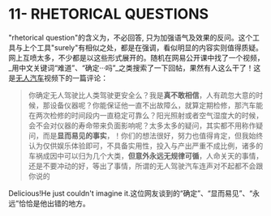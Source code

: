 # 11- RHETORICAL QUESTIONS

"rhetorical question"的含义为，不必回答, 只为加强语气及效果的反问。这个工具与上个工具"surely"有相似之处，都是在强调，看似明显的内容实则值得质疑。网上互喷太多，不少都是以这些形式展开的。随机在网易公开课中找了一个视频，_用中文关键词“难道”、“确定···吗”_之类搜索了一下回帖，果然有人这么干了！这是[无人汽车](http://open.163.com/movie/2016/1/3/3/MBBL91A3O_MBBL9CG33.html)视频下的一篇评论：

> 你确定无人驾驶比人类驾驶更安全么？我是**真不敢相信**，人有疏忽大意的时候，那设备仪器呢？你能保证他一直不出故障么，就算定期检修，那汽车能在两次检修的时间段内一直稳定可靠么？阳光照射或者空气湿度大的时候，会不会对仪器的寿命带来负面影响呢？太多太多的疑问，其实都不用称作疑问，而是**显而易见的事实**，！你们的想法很好，努力也值得肯定，但我始终认为仅供娱乐体验即可，不具备实用性，投入与产出严重不成比例，诸多的车祸成因中可以归为几个大类，**但意外永远无规律可循**，人命关天的事情，还是不要冲动的好，等出了事情，所谓的无人驾驶汽车连声对不起都不会跟你说的

Delicious!He just couldn't imagine it.这位网友谈到的“确定”、“显而易见”、“永远”恰恰是他出错的地方。


